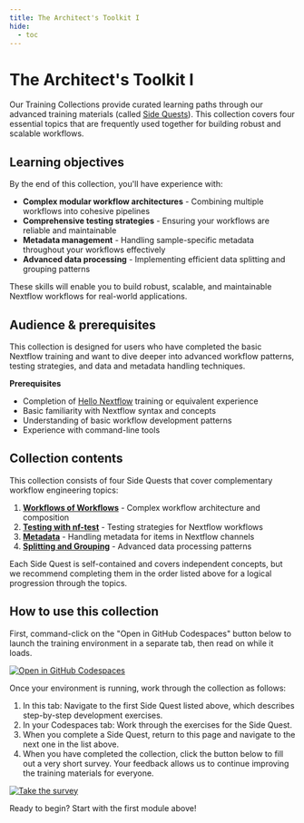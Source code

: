 ```yaml
---
title: The Architect's Toolkit I
hide:
  - toc
---
```


# The Architect's Toolkit I

Our Training Collections provide curated learning paths through our advanced training materials (called [Side Quests](../../side_quests/index.md)). This collection covers four essential topics that are frequently used together for building robust and scalable workflows.

## Learning objectives

By the end of this collection, you'll have experience with:

- **Complex modular workflow architectures** - Combining multiple workflows into cohesive pipelines
- **Comprehensive testing strategies** - Ensuring your workflows are reliable and maintainable
- **Metadata management** - Handling sample-specific metadata throughout your workflows effectively
- **Advanced data processing** - Implementing efficient data splitting and grouping patterns

These skills will enable you to build robust, scalable, and maintainable Nextflow workflows for real-world applications.

## Audience & prerequisites

This collection is designed for users who have completed the basic Nextflow training and want to dive deeper into advanced workflow patterns, testing strategies, and data and metadata handling techniques.

**Prerequisites**

- Completion of [Hello Nextflow](../../../hello_nextflow/) training or equivalent experience
- Basic familiarity with Nextflow syntax and concepts
- Understanding of basic workflow development patterns
- Experience with command-line tools

## Collection contents

This collection consists of four Side Quests that cover complementary workflow engineering topics:

1. **[Workflows of Workflows](../../../side_quests/workflows_of_workflows)** - Complex workflow architecture and composition
2. **[Testing with nf-test](../../../side_quests/nf-test)** - Testing strategies for Nextflow workflows
3. **[Metadata](../../../side_quests/metadata)** - Handling metadata for items in Nextflow channels
4. **[Splitting and Grouping](../../../side_quests/splitting_and_grouping)** - Advanced data processing patterns

Each Side Quest is self-contained and covers independent concepts, but we recommend completing them in the order listed above for a logical progression through the topics.

## How to use this collection

First, command-click on the "Open in GitHub Codespaces" button below to launch the training environment in a separate tab, then read on while it loads.

[![Open in GitHub Codespaces](https://github.com/codespaces/badge.svg)](https://codespaces.new/nextflow-io/training?quickstart=1&ref=master)

Once your environment is running, work through the collection as follows:

1. In this tab: Navigate to the first Side Quest listed above, which describes step-by-step development exercises.
2. In your Codespaces tab: Work through the exercises for the Side Quest.
3. When you complete a Side Quest, return to this page and navigate to the next one in the list above.
4. When you have completed the collection, click the button below to fill out a very short survey. Your feedback allows us to continue improving the training materials for everyone.

[![Take the survey](https://github.com/codespaces/badge.svg)](https://seqera.typeform.com/to/Q9pc2YKw)

Ready to begin? Start with the first module above!
